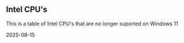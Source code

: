 ## Intel CPU's

This is a table of Intel CPU's that are no longer suported on Windows 11

2025-08-15
